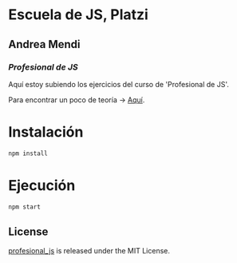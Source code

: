 # Escuela de JS, Platzi

## Andrea Mendi

### *Profesional de JS*

Aquí estoy subiendo los ejercicios del curso de 'Profesional de JS'.

Para encontrar un poco de teoría -> [Aquí](https://github.com/andreamendi/profesional_js/blob/master/theory.md).

# Instalación

```` js
npm install
````

# Ejecución

```` js
npm start
````

## License
[profesional_js](https://github.com/andreamendi/profesional_js) is released under the MIT License.
